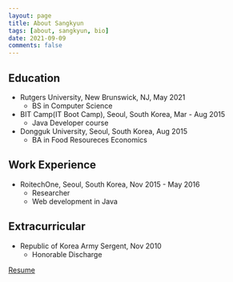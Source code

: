 ```yaml
---
layout: page
title: About Sangkyun
tags: [about, sangkyun, bio]
date: 2021-09-09
comments: false
---
```


## Education
* Rutgers University, New Brunswick, NJ,        May 2021
    * BS in Computer Science
* BIT Camp(IT Boot Camp), Seoul, South Korea,   Mar - Aug 2015
    * Java Developer course
* Dongguk University, Seoul, South Korea,       Aug 2015
    * BA in Food Resoureces Economics

## Work Experience
* RoitechOne, Seoul, South Korea,               Nov 2015 - May 2016
    * Researcher
    * Web development in Java

## Extracurricular
* Republic of Korea Army Sergent,               Nov 2010
    * Honorable Discharge

<div markdown="0">
    <a href="https://github.com/Sangkyun-Kim15/Sangkyun-Kim15.github.io/blob/master/assets/img/Resume_SKim.pdf" class="btn">Resume</a>
</div>
